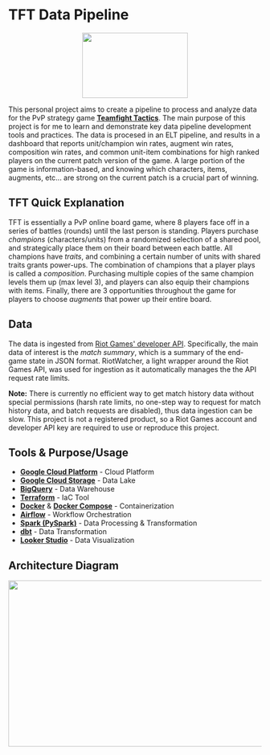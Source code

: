 # TFT Data Pipeline

<p align="center">
<img src="https://cdn.discordapp.com/attachments/690048481557217353/1203125993691160576/PngItem_4371539.png?ex=65cff565&is=65bd8065&hm=022781b6bbd31b3212342c962cdd076bc6314da1c918542aa3c4143ce04e636c&" width="210" height="130">
</p>

This personal project aims to create a pipeline to process and analyze data for the PvP strategy game [**Teamfight Tactics**](https://www.leagueoflegends.com/en-us/news/game-updates/what-is-teamfight-tactics/). The main purpose of this project is for me to learn and demonstrate key data pipeline development tools and practices. The data is procesed in an ELT pipeline, and results in a dashboard that reports unit/champion win rates, augment win rates, composition win rates, and common unit-item combinations for high ranked players on the current patch version of the game. A large portion of the game is information-based, and knowing which characters, items, augments, etc... are strong on the current patch is a crucial part of winning.

## TFT Quick Explanation
TFT is essentially a PvP online board game, where 8 players face off in a series of battles (rounds) until the last person is standing. Players purchase *champions* (characters/units) from a randomized selection of a shared pool, and strategically place them on their board between each battle. All champions have *traits*, and combining a certain number of units with shared traits grants power-ups. The combination of champions that a player plays is called a *composition*. Purchasing multiple copies of the same champion levels them up (max level 3), and players can also equip their champions with items. Finally, there are 3 opportunities throughout the game for players to choose *augments* that power up their entire board.

## Data
The data is ingested from [Riot Games' developer API](https://developer.riotgames.com/). Specifically, the main data of interest is the *match summary*, which is a summary of the end-game state in JSON format. RiotWatcher, a light wrapper around the Riot Games API, was used for ingestion as it automatically manages the the API request rate limits.

**Note:** There is currently no efficient way to get match history data without special permissions (harsh rate limits, no one-step way to request for match history data, and batch requests are disabled), thus data ingestion can be slow. This project is not a registered product, so a Riot Games account and developer API key are required to use or reproduce this project.

## Tools & Purpose/Usage
* [**Google Cloud Platform**](https://cloud.google.com/) - Cloud Platform
* [**Google Cloud Storage**](https://cloud.google.com/storage) - Data Lake 
* [**BigQuery**](https://cloud.google.com/bigquery) - Data Warehouse
* [**Terraform**](https://www.terraform.io/) - IaC Tool
* [**Docker**](https://www.docker.com/) & [**Docker Compose**](https://docs.docker.com/compose/) - Containerization
* [**Airflow**](https://airflow.apache.org/) - Workflow Orchestration
* [**Spark (PySpark)**](https://spark.apache.org/) - Data Processing & Transformation
* [**dbt**](https://www.getdbt.com/) - Data Transformation
* [**Looker Studio**](https://lookerstudio.google.com/) - Data Visualization

## Architecture Diagram
<p align="center">
<img src="https://media.discordapp.net/attachments/690048481557217353/1203192380417646614/My_First_Board_-_Frame_1.jpg?ex=65d03339&is=65bdbe39&hm=e84592a95b8583d5fd5c548227508e63134bf317694441bec0e328c30379fd56&=&format=webp&width=1440&height=512" width="932" height="331">
</p>
